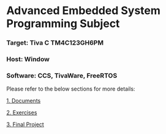 # Advanced Embedded System Programming Subject
### Target: Tiva C TM4C123GH6PM
### Host: Window
### Software: CCS, TivaWare, FreeRTOS

Please refer to the below sections for more details:

[1. Documents](./Docs/)

[2. Exercises](./allSourceCodes/Exercises/)

[3. Final Project](./allSourceCodes/AESPFinalProject/)